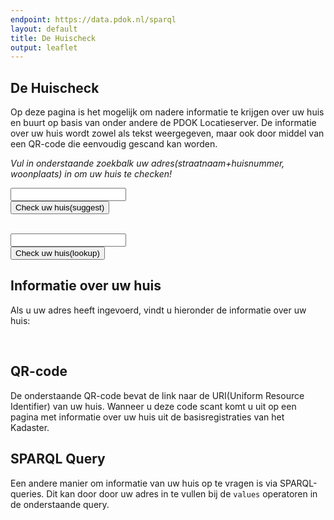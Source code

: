 ```yaml
---
endpoint: https://data.pdok.nl/sparql
layout: default
title: De Huischeck
output: leaflet
---
```


<script type="text/javascript" src="/apps/huischeck/jquery.qrcode.min.js"></script>
<script type="text/javascript" src="/apps/huischeck/jquery.qrcode.js"></script>
<script type="text/javascript" src="/apps/huischeck/qrcode.js"></script>
<script type="text/javascript" src="/apps/huischeck/huischeck_fetch.js"></script>

## De Huischeck
Op deze pagina is het mogelijk om nadere informatie te krijgen over uw huis en buurt op basis van onder andere de PDOK Locatieserver. 
De informatie over uw huis wordt zowel als tekst weergegeven, maar ook door middel van een QR-code die eenvoudig gescand kan worden.

*Vul in onderstaande zoekbalk uw adres(straatnaam+huisnummer, woonplaats) in om uw huis te checken!*

<!--
PDOK Locatieserver suggest API heeft adres nodig en geeft onder andere de id als return(adr-....). Deze id kan dan als input voor 
de lookup API gebruikt worden om gedetailleerde info te krijgen over het adres. Nu zijn het nog 2 aparte forms, maar eigenlijk wil je
dat er 1 form is en dat achter de schermen het id van de suggest API direct wordt meegegeven aan de lookup API en het resultaat(de informatie
 over het adres) netjes wordt geprint op de pagina. Zie huischeck_fetch.js voor de pogingen met de Fetch API.
-->

<form action="https://geodata.nationaalgeoregister.nl/locatieserver/v3/suggest" method="get" name="adres">
  <div>
    <label for="q"></label>
    <input name="q" id="adres" value=""> 
  </div>
  <div>
    <button>Check uw huis(suggest)</button>
  </div>
</form>

<br>

<form action="https://geodata.nationaalgeoregister.nl/locatieserver/v3/lookup" method="get" name="adres">
  <div>
    <label for="id"></label>
    <input name="id" id="adres" value=""> 
  </div>
  <div>
    <button>Check uw huis(lookup)</button>
  </div>
</form>

<script>
fetch('https://geodata.nationaalgeoregister.nl/locatieserver/v3/lookup?id=adr-c93ebdc4481109d788cb932d5b393788')
    .then(function(response) {
       return response.json();
    })
    .then(function(myJson) {
        console.log(JSON.stringify(myJson));
    });
</script>

## Informatie over uw huis
<!--
Hier moet het resultaat van de lookup API  in tekstvorm weergegeven worden op de webpagina, dus gewoon een lijstje met kenmerken
van het desbetreffende adres.
-->

Als u uw adres heeft ingevoerd, vindt u hieronder de informatie over uw huis:


<br>

## QR-code
<!--
Hier wordt de QR code met de URI gegenereerd. 1 van de velden van de lookup API is nummeraanduiding_id, en die ID 
zou dus automatisch achteraan de onderstaande URI moeten worden geplakt.
-->

De onderstaande QR-code bevat de link naar de URI(Uniform Resource Identifier) van uw huis. Wanneer u deze 
code scant komt u uit op een pagina met informatie over uw huis uit de basisregistraties van het Kadaster.

<div id="qrcodeCanvas"></div>
<script>
	jQuery('#qrcodeCanvas').qrcode({
		render	: "canvas",
		text	: "https://bag.basisregistraties.overheid.nl/bag/doc/nummeraanduiding/0228200000001253"
	});	
</script>

## SPARQL Query
<!--
De SPARQL query is nu nog een rechtstreekse kopie van de vind-een-gebouw query, om te layout van de pagina te testen
-->

Een andere manier om informatie van uw huis op te vragen is via SPARQL-queries. Dit kan 
door door uw adres in te vullen bij de <code>values</code> operatoren in de onderstaande query.

<div data-query
     data-query-sparql="huischeck_sparql.rq">
</div>